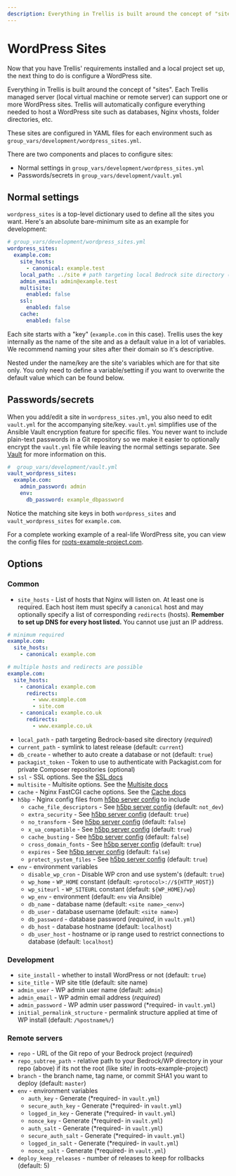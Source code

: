 ```yaml
---
description: Everything in Trellis is built around the concept of "sites". Trellis will automatically configure everything needed to host a WordPress site.
---
```


# WordPress Sites

Now that you have Trellis' requirements installed and a local project set up, the next thing to do is configure a WordPress site.

Everything in Trellis is built around the concept of "sites". Each Trellis managed server (local virtual machine or remote server) can support one or more WordPress sites. Trellis will automatically configure everything needed to host a WordPress site such as databases, Nginx vhosts, folder directories, etc.

These sites are configured in YAML files for each environment such as `group_vars/development/wordpress_sites.yml`.

There are two components and places to configure sites:

- Normal settings in `group_vars/development/wordpress_sites.yml`
- Passwords/secrets in `group_vars/development/vault.yml`

## Normal settings

`wordpress_sites` is a top-level dictionary used to define all the sites you want. Here's an absolute bare-minimum site as an example for development:

```yaml
# group_vars/development/wordpress_sites.yml
wordpress_sites:
  example.com:
    site_hosts:
      - canonical: example.test
    local_path: ../site # path targeting local Bedrock site directory (relative to Ansible root)
    admin_email: admin@example.test
    multisite:
      enabled: false
    ssl:
      enabled: false
    cache:
      enabled: false
```

Each site starts with a "key" (`example.com` in this case). Trellis uses the key internally as the name of the site and as a default value in a lot of variables. We recommend naming your sites after their domain so it's descriptive.

Nested under the name/key are the site's variables which are for that site only. You only need to define a variable/setting if you want to overwrite the default value which can be found below.

## Passwords/secrets

When you add/edit a site in `wordpress_sites.yml`, you also need to edit `vault.yml` for the accompanying site/key. `vault.yml` simplifies use of the Ansible Vault encryption feature for specific files. You never want to include plain-text passwords in a Git repository so we make it easier to optionally encrypt the `vault.yml` file while leaving the normal settings separate. See [Vault](vault.md) for more information on this.

```yaml
#  group_vars/development/vault.yml
vault_wordpress_sites:
  example.com:
    admin_password: admin
    env:
      db_password: example_dbpassword
```

Notice the matching site keys in both `wordpress_sites` and `vault_wordpress_sites` for `example.com`.

For a complete working example of a real-life WordPress site, you can view the config files for [roots-example-project.com](https://github.com/roots/roots-example-project.com).

## Options

### Common

- `site_hosts` - List of hosts that Nginx will listen on. At least one is required. Each host item must specify a `canonical` host and may optionally specify a list of corresponding `redirects` (hosts). **Remember to set up DNS for every host listed.** You cannot use just an IP address.

```yaml
# minimum required
example.com:
  site_hosts:
    - canonical: example.com

# multiple hosts and redirects are possible
example.com:
  site_hosts:
    - canonical: example.com
      redirects:
        - www.example.com
        - site.com
    - canonical: example.co.uk
      redirects:
        - www.example.co.uk
```

- `local_path` - path targeting Bedrock-based site directory (*required*)
- `current_path` - symlink to latest release (default: `current`)
- `db_create` - whether to auto create a database or not (default: `true`)
- `packagist_token` - Token to use to authenticate with Packagist.com for private Composer repositories (optional)
- `ssl` - SSL options. See the [SSL docs](ssl.md)
- `multisite` - Multisite options. See the [Multisite docs](multisite.md)
- `cache` - Nginx FastCGI cache options. See the [Cache docs](fastcgi-caching.md)
- `h5bp` - Nginx config files from [h5bp server config](https://github.com/h5bp/server-configs-nginx) to include
  - `cache_file_descriptors` - See [h5bp server config](https://github.com/h5bp/server-configs-nginx/blob/2.0.0/h5bp/directive-only/cache-file-descriptors.conf) (default: `not_dev`)
  - `extra_security` - See [h5bp server config](https://github.com/h5bp/server-configs-nginx/blob/2.0.0/h5bp/directive-only/extra-security.conf) (default: `true`)
  - `no_transform` - See [h5bp server config](https://github.com/h5bp/server-configs-nginx/blob/2.0.0/h5bp/directive-only/no-transform.conf) (default: `false`)
  - `x_ua_compatible` - See [h5bp server config](https://github.com/h5bp/server-configs-nginx/blob/2.0.0/h5bp/directive-only/x-ua-compatible.conf) (default: `true`)
  - `cache_busting` - See [h5bp server config](https://github.com/h5bp/server-configs-nginx/blob/2.0.0/h5bp/location/cache-busting.conf) (default: `false`)
  - `cross_domain_fonts` - See [h5bp server config](https://github.com/h5bp/server-configs-nginx/blob/2.0.0/h5bp/location/cross-domain-fonts.conf) (default: `true`)
  - `expires` - See [h5bp server config](https://github.com/h5bp/server-configs-nginx/blob/2.0.0/h5bp/location/expires.conf) (default: `false`)
  - `protect_system_files` - See [h5bp server config](https://github.com/h5bp/server-configs-nginx/blob/2.0.0/h5bp/location/protect-system-files.conf) (default: `true`)
- `env` - environment variables
  - `disable_wp_cron` - Disable WP cron and use system's (default: `true`)
  - `wp_home` - `WP_HOME` constant (default: `<protocol>://${HTTP_HOST}`)
  - `wp_siteurl` - `WP_SITEURL` constant (default: `${WP_HOME}/wp`)
  - `wp_env` - environment (default: `env` via Ansible)
  - `db_name` - database name (default: `<site name>_<env>`)
  - `db_user` - database username (default: `<site name>`)
  - `db_password` - database password (*required*, in `vault.yml`)
  - `db_host` - database hostname (default: `localhost`)
  - `db_user_host` - hostname or ip range used to restrict connections to database (default: `localhost`)

### Development

- `site_install` - whether to install WordPress or not (default: `true`)
- `site_title` - WP site title (default: site name)
- `admin_user` - WP admin user name (default: `admin`)
- `admin_email` - WP admin email address (*required*)
- `admin_password` - WP admin user password (*required- in `vault.yml`)
- `initial_permalink_structure` - permalink structure applied at time of WP install (default: `/%postname%/`)

### Remote servers

- `repo` - URL of the Git repo of your Bedrock project (*required*)
- `repo_subtree_path` - relative path to your Bedrock/WP directory in your repo (above) if its not the root (like site/ in roots-example-project)
- `branch` - the branch name, tag name, or commit SHA1 you want to deploy (default: `master`)
- `env` - environment variables
  - `auth_key` - Generate (*required- in `vault.yml`)
  - `secure_auth_key` - Generate (*required- in `vault.yml`)
  - `logged_in_key` - Generate (*required- in `vault.yml`)
  - `nonce_key` - Generate (*required- in `vault.yml`)
  - `auth_salt` - Generate (*required- in `vault.yml`)
  - `secure_auth_salt` - Generate (*required- in `vault.yml`)
  - `logged_in_salt` - Generate (*required- in `vault.yml`)
  - `nonce_salt` - Generate (*required- in `vault.yml`)
- `deploy_keep_releases` - number of releases to keep for rollbacks (default: 5)
